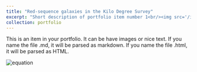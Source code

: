 ```yaml
---
title: "Red-sequence galaxies in the Kilo Degree Survey"
excerpt: "Short description of portfolio item number 1<br/><img src='/images/redsq/lrg.png'>"
collection: portfolio
---
```


This is an item in your portfolio. It can be have images or nice text. If you name the file .md, it will be parsed as markdown. If you name the file .html, it will be parsed as HTML. 

![equation](https://microsoft.codecogs.com/gif.latex?\dpi{400}\alpha&space;+&space;\frac{2\beta}{\gamma})  


